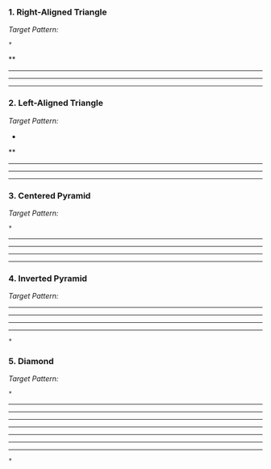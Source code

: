 ### 1. Right-Aligned Triangle

*Target Pattern:*  

    *
   **
  ***
 ****
*****


### 2. Left-Aligned Triangle

*Target Pattern:*  

*
**
***
****
*****


### 3. Centered Pyramid

*Target Pattern:*  

    *
   ***
  *****
 *******
*********


### 4. Inverted Pyramid

*Target Pattern:*  

*********
 *******
  *****
   ***
    *


### 5. Diamond

*Target Pattern:*  

    *
   ***
  *****
 *******
*********
 *******
  *****
   ***
    *